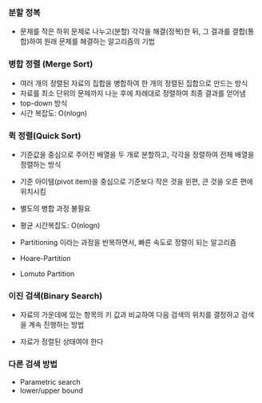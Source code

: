 ### 분할 정복
- 문제를 작은 하위 문제로 나누고(분할) 각각을 해결(정복)한 뒤, 그 결과를 결합(통합)하여 원래 문제를 해결하는 알고리즘의 기법


### 병합 정렬 (Merge Sort)
- 여러 개의 정렬된 자료의 집합을 병합하여 한 개의 정렬된 집합으로 만드는 방식
- 자료를 최소 단위의 문제까지 나눈 후에 차례대로 정렬하여 최종 결과를 얻어냄
- top-down 방식
- 시간 복잡도: O(nlogn)

### 퀵 정렬(Quick Sort)
- 기준값을 중심으로 주어진 배열을 두 개로 분할하고, 각각을 정렬하여 전체 배열을 정렬하는 방식

- 기준 아이템(pivot item)을 중심으로 기준보다 작은 것을 왼편, 큰 것을 오른 편에 위치시킴
- 별도의 병합 과정 불필요
- 평균 시간복잡도: O(nlogn)
- Partitioning 이라는 과정을 반복하면서, 빠른 속도로 정렬이 되는 알고리즘

- Hoare-Partition
- Lomuto Partition

### 이진 검색(Binary Search)
- 자료의 가운데에 있는 항목의 키 값과 비교하여 다음 검색의 위치를 결정하고 검색을 계속 진행하는 방법

- 자료가 정렬된 상태여야 한다


### 다른 검색 방법
- Parametric search
- lower/upper bound